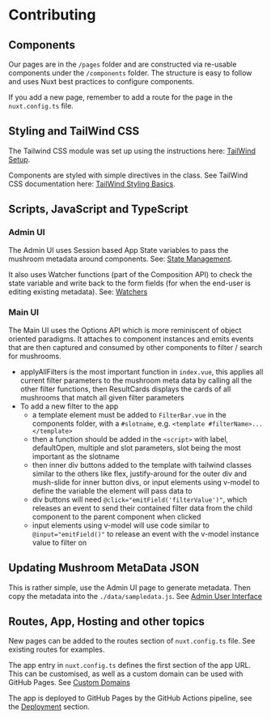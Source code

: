 # Contributing

## Components

Our pages are in the `/pages` folder and are constructed via re-usable components under the `/components` folder. The structure is easy to follow and uses Nuxt best practices to configure components.

If you add a new page, remember to add a route for the page in the `nuxt.config.ts` file.

## Styling and TailWind CSS

The Tailwind CSS module was set up using the instructions here: [TailWind Setup](https://tailwindcss.com/docs/guides/nuxtjs#3).

Components are styled with simple directives in the class. See TailWind CSS documentation here: [TailWind Styling Basics](https://tailwindcss.com/docs/utility-first).

## Scripts, JavaScript and TypeScript

### Admin UI

The Admin UI uses Session based App State variables to pass the mushroom metadata around components. See: [State Management](https://nuxt.com/docs/getting-started/state-management).

It also uses Watcher functions (part of the Composition API) to check the state variable and write back to the form fields (for when the end-user is editing existing metadata). See: [Watchers](https://vuejs.org/guide/essentials/watchers.html)

### Main UI

The Main UI uses the Options API which is more reminiscent of object oriented paradigms. It attaches to component instances and emits events that are then captured and consumed by other components to filter / search for mushrooms.

- applyAllFilters is the most important function in `index.vue`, this applies all current filter parameters to the mushroom meta data by calling all the other filter functions, then ResultCards displays the cards of all mushrooms that match all given filter parameters
- To add a new filter to the app
    - a template element must be added to `FilterBar.vue` in the components folder, with a `#slotname`, e.g. `<template #filterName>...</template>`
    - then a function should be added in the `<script>` with label, defaultOpen, multiple and slot parameters, slot being the most important as the slotname
    - then inner div buttons added to the template with tailwind classes similar to the others like flex, justify-around for the outer div and mush-slide for inner button divs, or input elements using v-model to define the variable the element will pass data to
    - div buttons will need `@click="emitField('filterValue')"`, which releases an event to send their contained filter data from the child component to the parent component when clicked
    - input elements using v-model will use code similar to `@input="emitField()"` to release an event with the v-model instance value to filter on

## Updating Mushroom MetaData JSON

This is rather simple, use the Admin UI page to generate metadata. Then copy the metadata into the `./data/sampledata.js`. See [Admin User Interface](README.m#admin-user-interface)

## Routes, App, Hosting and other topics

New pages can be added to the routes section of `nuxt.config.ts` file. See existing routes for examples.

The app entry in `nuxt.config.ts` defines the first section of the app URL. This can be customised, as well as a custom domain can be used with GitHub Pages. See [Custom Domains](https://docs.github.com/en/pages/configuring-a-custom-domain-for-your-github-pages-site/about-custom-domains-and-github-pages)

The app is deployed to GitHub Pages by the GitHub Actions pipeline, see the [Deployment](README.md#deployment) section.